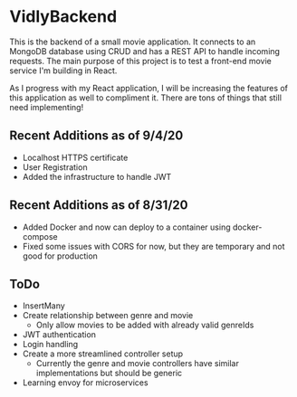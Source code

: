 # VidlyBackend

This is the backend of a small movie application. It connects to an MongoDB
database using CRUD and has a REST API to handle incoming requests. The main
purpose of this project is to test a front-end movie service I'm building in
React.

As I progress with my React application, I will be increasing the features of
this application as well to compliment it. There are tons of things that still
need implementing!

## Recent Additions as of 9/4/20

- Localhost HTTPS certificate
- User Registration
- Added the infrastructure to handle JWT

## Recent Additions as of 8/31/20

- Added Docker and now can deploy to a container using docker-compose
- Fixed some issues with CORS for now, but they are temporary and not good for
  production

## ToDo

- InsertMany
- Create relationship between genre and movie
  - Only allow movies to be added with already valid genreIds
- JWT authentication
- Login handling
- Create a more streamlined controller setup
  - Currently the genre and movie controllers have similar implementations but
    should be generic
- Learning envoy for microservices
